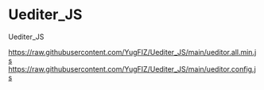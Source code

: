 # Uediter_JS
Uediter_JS

https://raw.githubusercontent.com/YugFIZ/Uediter_JS/main/ueditor.all.min.js
https://raw.githubusercontent.com/YugFIZ/Uediter_JS/main/ueditor.config.js
